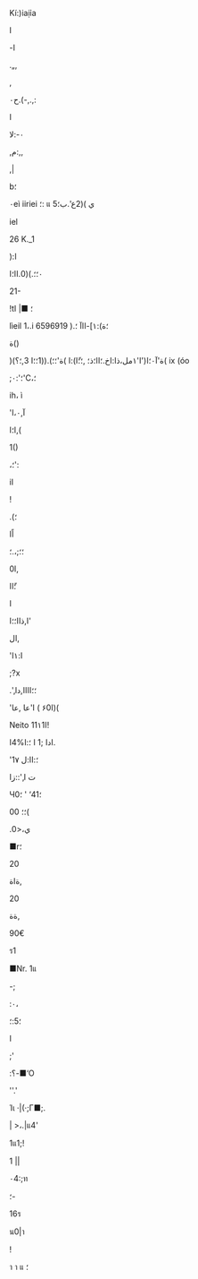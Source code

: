 Kí:)iaịỉa

I

 -ا

.„,

 ,

 ح٠.(-,.,:

ا

٠-:لا

,م:,,

,|

b؛

٠eì iiriei
؛:
 แ
5ي
 )(2ع'.ب؛

iel

26
Κ._1

 ):ا

٠؛؛.)(0.اا؛ا

21-

!t؛
 ■|
 ا

lìeil 1،.i
 ؛ة):١]-ااآ
 ؛.(
6596919

ة()

 )ة'آ٠؛ا('ا'١مل،ذا:اخ.؛اا؛ذ؛
,؛؛ًا):ا
)ة'؛؛).((1؛؛ا
3,؛؟)(
ix (óo

;؛':٠'C،؛

ih، ì

'آ,٠،ا

ا؛ا,(

1()

،؛':

iI

 !

.(؛

اًا

؛؛;،.؛

ا0,

؛ًاا

ا

ا,ذاا؛؛ا'

ال,

'ا:١ا

;?x

.',؛؛اااا,دا

'ا۶0 )
ا'عا
,عا)(

Neito
11ا١1!

 ادا
 ;1
ا
؛:ا%4ا.

'؛:اا:ل
1٧

 ت
ا,'::زا

 Ч؛41‘
'
 ؛0

00 ؛؛(

.ي،<0

■r؛

20

ةاة,

20

ةة,

90€

ร1

■Nr.  1แ

-;

:٠،

؛5:؛

 ا

;'

:؟-■‘О

''.'

Ίι ·|(·;Γ■;.

|  >،.|แ4'

1แ1;!

1
||

٠4:;ท

 ؛-

16ร

น0|า

!

า
า
แ
؛
